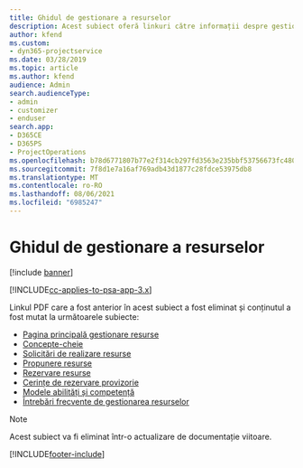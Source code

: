 ```yaml
---
title: Ghidul de gestionare a resurselor
description: Acest subiect oferă linkuri către informații despre gestionarea resurselor în Project Service Automation
author: kfend
ms.custom:
- dyn365-projectservice
ms.date: 03/28/2019
ms.topic: article
ms.author: kfend
audience: Admin
search.audienceType:
- admin
- customizer
- enduser
search.app:
- D365CE
- D365PS
- ProjectOperations
ms.openlocfilehash: b78d6771807b77e2f314cb297fd3563e235bbf53756673fc480df09e9b84dbbf
ms.sourcegitcommit: 7f8d1e7a16af769adb43d1877c28fdce53975db8
ms.translationtype: MT
ms.contentlocale: ro-RO
ms.lasthandoff: 08/06/2021
ms.locfileid: "6985247"
---
```

# <a name="resource-management-guide"></a>Ghidul de gestionare a resurselor

[!include [banner](../../includes/psa-now-project-operations.md)]

[!INCLUDE[cc-applies-to-psa-app-3.x](../../includes/cc-applies-to-psa-app-3x.md)]

Linkul PDF care a fost anterior în acest subiect a fost eliminat și conținutul a fost mutat la următoarele subiecte:

- [Pagina principală gestionare resurse](../resource-management-home-page.md)
- [Concepte-cheie](../reports-key-concepts.md)
- [Solicitări de realizare resurse](../resource-management-fulfill-requests.md)
- [Propunere resurse](../resource-management-propose-resources.md)
- [Rezervare resurse](../resource-management-book-resources-scheduleboard.md)
- [Cerințe de rezervare provizorie](../resource-management-softbook-requirements.md)
- [Modele abilități și competență](../resource-management-skills-proficiency.md)
- [Întrebări frecvente de gestionarea resurselor](../resource-management-faq.md)

> [!NOTE]
> Acest subiect va fi eliminat într-o actualizare de documentație viitoare. 


[!INCLUDE[footer-include](../../includes/footer-banner.md)]